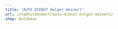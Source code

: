 ```yaml
---
title: "AUTO DIENST Holger Weinert"
url: /stadtoldendorf/auto-dienst-holger-weinert/
shop: Autohaus
---
```

